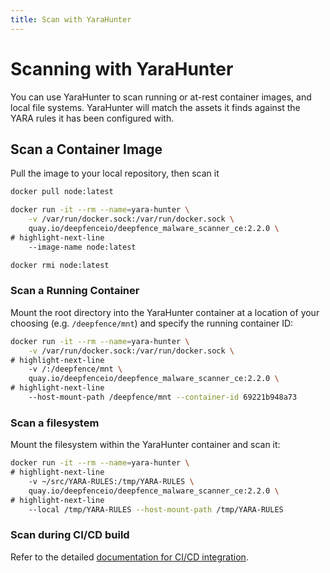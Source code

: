 ```yaml
---
title: Scan with YaraHunter
---
```



# Scanning with YaraHunter

You can use YaraHunter to scan running or at-rest container images, and local file systems.  YaraHunter will match the assets it finds against the YARA rules it has been configured with.

## Scan a Container Image

Pull the image to your local repository, then scan it

```bash
docker pull node:latest

docker run -it --rm --name=yara-hunter \
    -v /var/run/docker.sock:/var/run/docker.sock \
    quay.io/deepfenceio/deepfence_malware_scanner_ce:2.2.0 \
# highlight-next-line
    --image-name node:latest

docker rmi node:latest
```

### Scan a Running Container

Mount the root directory into the YaraHunter container at a location of your choosing (e.g. `/deepfence/mnt`) and specify the running container ID:

```bash
docker run -it --rm --name=yara-hunter \
    -v /var/run/docker.sock:/var/run/docker.sock \
# highlight-next-line
    -v /:/deepfence/mnt \
    quay.io/deepfenceio/deepfence_malware_scanner_ce:2.2.0 \
# highlight-next-line
    --host-mount-path /deepfence/mnt --container-id 69221b948a73
```

### Scan a filesystem

Mount the filesystem within the YaraHunter container and scan it:

```bash
docker run -it --rm --name=yara-hunter \
# highlight-next-line
    -v ~/src/YARA-RULES:/tmp/YARA-RULES \
    quay.io/deepfenceio/deepfence_malware_scanner_ce:2.2.0 \
# highlight-next-line
    --local /tmp/YARA-RULES --host-mount-path /tmp/YARA-RULES
```

### Scan during CI/CD build

Refer to the detailed [documentation for CI/CD integration](https://github.com/deepfence/YaraHunter/tree/main/ci-cd-integration).
